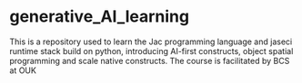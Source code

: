 # generative_AI_learning
This is a repository used to learn the Jac programming language and jaseci runtime stack build on python, introducing AI-first constructs, object spatial programming and scale native constructs. The course is facilitated by BCS at OUK
